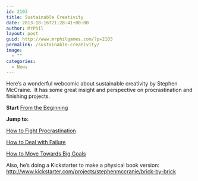 ```yaml
---
id: 2103
title: Sustainable Creativity
date: 2013-10-16T21:28:41+00:00
author: MrPhil
layout: post
guid: http://www.mrphilgames.com/?p=2103
permalink: /sustainable-creativity/
image:
  - ""
categories:
  - News
---
```

Here&#8217;s a wonderful webcomic about sustainable creativity by Stephen McCraine.  It has some great insight and perspective on procrastination and finishing projects.

**Start** [From the Beginning](http://doodlealley.com/2009/11/29/the-need-for-sustainable-creativity/)

**Jump to:**

[How to Fight Procrastination](http://doodlealley.com/2011/11/30/be-proactive-not-reactive/)

[How to Deal with Failure](http://doodlealley.com/2012/10/10/be-friends-with-failure/)

[How to Move Towards Big Goals](http://doodlealley.com/2011/10/19/brick-by-brick/)

Also, he&#8217;s doing a Kickstarter to make a physical book version: <http://www.kickstarter.com/projects/stephenmccranie/brick-by-brick>